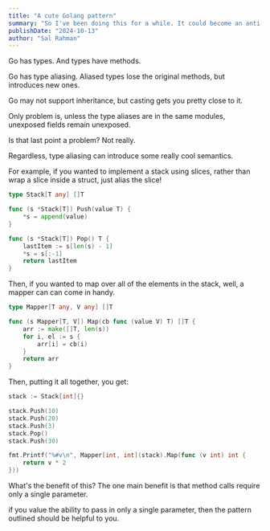 ```yaml
---
title: "A cute Golang pattern"
summary: "So I've been doing this for a while. It could become an anti-pattern, or it could be the best thing ever"
publishDate: "2024-10-13"
author: "Sal Rahman"
---
```


Go has types. And types have methods.

Go has type aliasing. Aliased types lose the original methods, but introduces new ones.

Go may not support inheritance, but casting gets you pretty close to it.

Only problem is, unless the type aliases are in the same modules, unexposed fields remain unexposed.

Is that last point a problem? Not really.

Regardless, type aliasing can introduce some really cool semantics.

For example, if you wanted to implement a stack using slices, rather than wrap a slice inside a struct, just alias the slice!

```go
type Stack[T any] []T

func (s *Stack[T]) Push(value T) {
	*s = append(value)
}

func (s *Stack[T]) Pop() T {
	lastItem := s[len(s) - 1]
	*s = s[:-1]
	return lastItem
}
```

Then, if you wanted to map over all of the elements in the stack, well, a mapper can can come in handy.

```go
type Mapper[T any, V any] []T

func (s Mapper[T, V]) Map(cb func (value V) T) []T {
	arr := make([]T, len(s))
	for i, el := s {
		arr[i] = cb(i)
	}
	return arr
}
```

Then, putting it all together, you get:

```go
stack := Stack[int]{}

stack.Push(10)
stack.Push(20)
stack.Push(3)
stack.Pop()
stack.Push(30)

fmt.Printf("%#v\n", Mapper[int, int](stack).Map(func (v int) int {
	return v * 2
}))
```

What's the benefit of this? The one main benefit is that method calls require only a single parameter.

if you value the ability to pass in only a single parameter, then the pattern outlined should be helpful to you.
